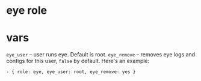 # eye role

# vars
```eye_user``` – user runs eye. Default is root.
```eye_remove``` – removes eye logs and configs for this user, ```false``` by default. Here's an example:

```
- { role: eye, eye_user: root, eye_remove: yes }
```